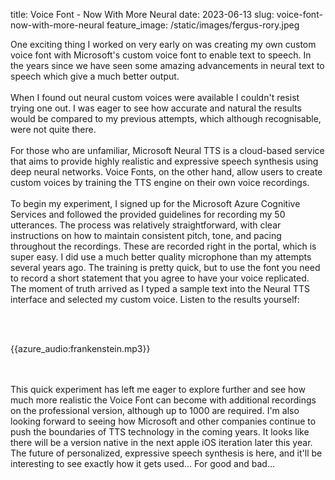title: Voice Font - Now With More Neural
date: 2023-06-13
slug: voice-font-now-with-more-neural
feature_image: /static/images/fergus-rory.jpeg

<p>One exciting thing I worked on very early on was creating my own custom voice font with Microsoft's custom voice font to enable text to speech. In the years since we have seen some amazing advancements in neural text to speech which give a much better output.<br><br>When I found out neural custom voices were available I couldn't resist trying one out. I was eager to see how accurate and natural the results would be compared to my previous attempts, which although recognisable, were not quite there.<br><br>For those who are unfamiliar, Microsoft Neural TTS is a cloud-based service that aims to provide highly realistic and expressive speech synthesis using deep neural networks. Voice Fonts, on the other hand, allow users to create custom voices by training the TTS engine on their own voice recordings.<br><br>To begin my experiment, I signed up for the Microsoft Azure Cognitive Services and followed the provided guidelines for recording my 50 utterances. The process was relatively straightforward, with clear instructions on how to maintain consistent pitch, tone, and pacing throughout the recordings. These are recorded right in the portal, which is super easy. I did use a much better quality microphone than my attempts several years ago. The training is pretty quick, but to use the font you need to record a short statement that you agree to have your voice replicated. <br>The moment of truth arrived as I typed a sample text into the Neural TTS interface and selected my custom voice. Listen to the results yourself:

<br><br>

{{azure_audio:frankenstein.mp3}}

<br><br>This quick experiment has left me eager to explore further and see how much more realistic the Voice Font can become with additional recordings on the professional version, although up to 1000 are required. I'm also looking forward to seeing how Microsoft and other companies continue to push the boundaries of TTS technology in the coming years. It looks like there will be a version native in the next apple iOS iteration later this year. The future of personalized, expressive speech synthesis is here, and it'll be interesting to see exactly how it gets used... For good and bad...</p>
